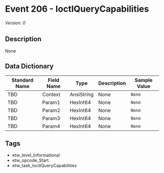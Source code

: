 # Event 206 - IoctlQueryCapabilities
###### Version: 0

## Description
None

## Data Dictionary
|Standard Name|Field Name|Type|Description|Sample Value|
|---|---|---|---|---|
|TBD|Context|AnsiString|None|`None`|
|TBD|Param1|HexInt64|None|`None`|
|TBD|Param2|HexInt64|None|`None`|
|TBD|Param3|HexInt64|None|`None`|
|TBD|Param4|HexInt64|None|`None`|

## Tags
* etw_level_Informational
* etw_opcode_Start
* etw_task_IoctlQueryCapabilities